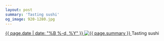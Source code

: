 ```yaml
---
layout: post
summary: 'Tasting sushi'
og_image: 920-1280.jpg
---
```


<p>
 <time>
  <a href="/920">
   {{ page.date | date: "%B %-d, %Y" }}
  </a>
 </time>
 <a href="/920">
  <img alt="{{ page.summary }}" data-taken="10/7/2019" sizes="(min-width: 700px) 50vw, calc(100vw - 2rem)" src="{{ site.assets_url }}/920-640.jpg" srcset="{{ site.assets_url }}/920-320.jpg 320w, {{ site.assets_url }}/920-640.jpg 640w, {{ site.assets_url }}/920-960.jpg 960w, {{ site.assets_url }}/920-1280.jpg 1280w"/>
 </a>
 <span>
  Tasting sushi
 </span>
</p>
